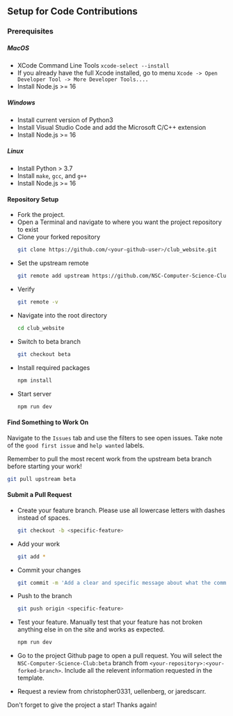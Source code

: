 ## Setup for Code Contributions

### Prerequisites

##### MacOS
- XCode Command Line Tools `xcode-select --install`
- If you already have the full Xcode installed, go to menu `Xcode -> Open Developer Tool -> More Developer Tools....`
- Install Node.js >= 16

##### Windows
- Install current version of Python3
- Install Visual Studio Code and add the Microsoft C/C++ extension
- Install Node.js >= 16

##### Linux

- Install Python > 3.7
- Install `make`, `gcc`, and `g++`
- Install Node.js >= 16

#### Repository Setup
- Fork the project.
- Open a Terminal and navigate to where you want the project repository to exist
- Clone your forked repository
    ```sh
    git clone https://github.com/<your-github-user>/club_website.git
    ```
- Set the upstream remote
    ```sh
    git remote add upstream https://github.com/NSC-Computer-Science-Club/club_website.git
    ```
- Verify
    ```sh
    git remote -v
    ```
- Navigate into the root directory
    ```sh
    cd club_website
    ```
- Switch to beta branch
    ```sh
    git checkout beta
    ```
- Install required packages
    ```sh
    npm install 
    ```
- Start server
    ```sh
    npm run dev
    ```


#### Find Something to Work On
Navigate to the `Issues` tab and use the filters to see open issues. Take note of the `good first issue` and `help wanted` labels.

Remember to pull the most recent work from the upstream beta branch before starting your work!

```sh
git pull upstream beta
```

#### Submit a Pull Request

- Create your feature branch. Please use all lowercase letters with dashes instead of spaces.
    ```sh
    git checkout -b <specific-feature>
    ```
- Add your work
    ```sh
    git add *
    ```
- Commit your changes
    ```sh
    git commit -m 'Add a clear and specific message about what the commit contains.'
    ```
- Push to the branch 
    ```sh
    git push origin <specific-feature>
    ```
- Test your feature. Manually test that your feature has not broken anything else in on the site and works as expected.
    ```sh
    npm run dev
    ```


- Go to the project Github page to open a pull request. You will select the `NSC-Computer-Science-Club:beta` branch from `<your-repository>:<your-forked-branch>`. Include all the relevent information requested in the template.

- Request a review from christopher0331, uellenberg, or jaredscarr.

Don't forget to give the project a star! Thanks again!